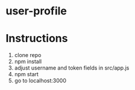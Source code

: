 # user-profile

# Instructions

1. clone repo
2. npm install
3. adjust username and token fields in src/app.js
4. npm start
5. go to localhost:3000


